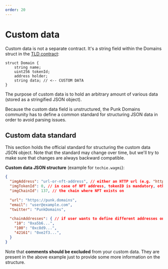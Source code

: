 ```yaml
---
order: 20
---
```


# Custom data

Custom data is not a separate contract. It's a string field within the Domains struct in the [TLD contract](/contracts/tld-contract.md):

```solidity
struct Domain {
	string name;
	uint256 tokenId;
	address holder;
	string data; // <-- CUSTOM DATA
}
```

The purpose of custom data is to hold an arbitrary amount of various data (stored as a stringified JSON object).

Because the custom data field is unstructured, the Punk Domains community has to define a common standard for structuring JSON data in order to avoid parsing issues.

## Custom data standard

This section holds the official standard for structuring the custom data JSON object. Note that the standard may change over time, but we'll try to make sure that changes are always backward compatible.

**Custom data JSON structure** (example for `techie.wagmi`):

```json
{
  "imgAddress": "url-or-nft-address", // either an HTTP url (e.g. "http://hey.com/me.jpg") or an NFT address (0xa12B3...)
  "imgTokenId": 0, // in case of NFT address, tokenID is mandatory, otherwise it is not
  "imgChainId": 137, // the chain where NFT exists on
  
  "url": "https://punk.domains",
  "email": "user@example.com",
  "twitter": "PunkDomains",
  
  "chainAddresses": { // if user wants to define different addresses on different chains (only one address per chain)
    "10": "0xa5b6...",
    "100": "0xc8d9...",
    "42161": "0xe2f3...",
  }
}
```

Note that **comments should be excluded** from your custom data. They are present in the above example just to provide some more information on the structure.
